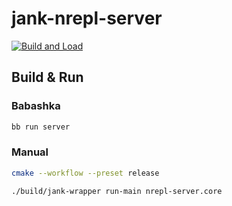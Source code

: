 # jank-nrepl-server

[![Build and Load](https://github.com/kylc/jank-nrepl-server/actions/workflows/ci.yaml/badge.svg)](https://github.com/kylc/jank-nrepl-server/actions/workflows/ci.yaml)

## Build & Run

### Babashka

```sh
bb run server
```

### Manual

```sh
cmake --workflow --preset release

./build/jank-wrapper run-main nrepl-server.core
```
